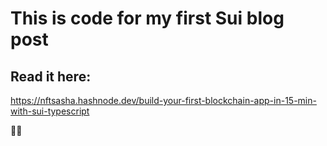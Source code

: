 # This is code for my first Sui blog post

## Read it here:

https://nftsasha.hashnode.dev/build-your-first-blockchain-app-in-15-min-with-sui-typescript

🥟🦊
